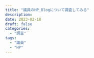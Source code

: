 ```yaml
---
title: "議員のHP_Blogについて調査してみる"
description:
date: 2023-02-18
draft: false
categories:
  - "調査"
tags:
  - "議員"
  - "HP"
---
```

